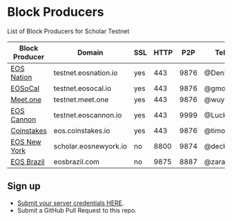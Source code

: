 # Block Producers

List of Block Producers for Scholar Testnet

| Block Producer                       | Domain                    | SSL  | HTTP | P2P  | Telegram       | Keybase        |
|--------------------------------------|---------------------------|------|------|------|----------------|----------------|
| [EOS Nation](https://eosnation.io)   | testnet.eosnation.io      | yes  | 443  | 9876 | @DenisCarriere | @deniscarriere |
| [EOSoCal](https://eosocal.io)        | testnet.eosocal.io        | yes  | 443  | 9876 | @gmory         |
| [Meet.one](https://meet.one/en)      | testnet.meet.one          | yes  | 443  | 9876 | @wuyahuang     |
| [EOS Cannon](https://eoscannon.io)   | testnet.eoscannon.io      | yes  | 443  | 9999 | @Luckybean     |
| [Coinstakes](https://coinstakes.io)  | eos.coinstakes.io         | yes  | 443  | 9876 | @timogilvie    |
| [EOS New York](http://eosnewyork.io) | scholar.eosnewyork.io     | no   | 8800 | 9874 | @deckw         |
| [EOS Brazil](eosbrazil.com)          | eosbrazil.com             | no   | 9875 | 8887 | @zaratustra418 |

## Sign up

- [Submit your server credentials HERE](https://docs.google.com/forms/d/e/1FAIpQLSdf4IzilRu1S7KTeQ8E2sycxcS1sOb9egkoKl7bkXqq-UU5rw/viewform).
- Submit a GitHub Pull Request to this repo.
